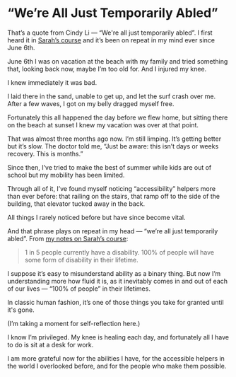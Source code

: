 # “We’re All Just Temporarily Abled”

That’s a quote from Cindy Li — “We're all just temporarily abled”. I first heard it in [Sarah’s course](https://practical-accessibility.today/) and it’s been on repeat in my mind ever since June 6th.

June 6th I was on vacation at the beach with my family and tried something that, looking back now, maybe I’m too old for. And I injured my knee.

I knew immediately it was bad.

I laid there in the sand, unable to get up, and let the surf crash over me. After a few waves, I got on my belly dragged myself free.

Fortunately this all happened the day before we flew home, but sitting there on the beach at sunset I knew my vacation was over at that point.

That was almost three months ago now. I’m still limping. It’s getting better but it’s slow. The doctor told me, “Just be aware: this isn’t days or weeks recovery. This is months.”

Since then, I’ve tried to make the best of summer while kids are out of school but my mobility has been limited. 

Through all of it, I’ve found myself noticing “accessibility” helpers more than ever before: that railing on the stairs, that ramp off to the side of the building, that elevator tucked away in the back.

All things I rarely noticed before but have since become vital.

And that phrase plays on repeat in my head — “we’re all just temporarily abled”. From [my notes on Sarah’s course](https://blog.jim-nielsen.com/2023/practical-accessibility/): 

> 1 in 5 people currently have a disability. 100% of people will have some form of disability in their lifetime. 

I suppose it’s easy to misunderstand ability as a binary thing. But now I’m understanding more how fluid it is, as it inevitably comes in and out of each of our lives — “100% of people” in their lifetimes.

In classic human fashion, it’s one of those things you take for granted until it's gone.

(I’m taking a moment for self-reflection here.)

I know I’m privileged. My knee is healing each day, and fortunately all I have to do is sit at a desk for work.

I am more grateful now for the abilities I have, for the accessible helpers in the world I overlooked before, and for the people who make them possible.